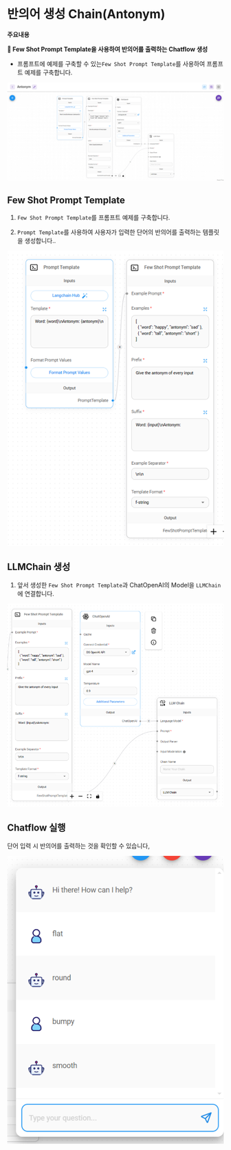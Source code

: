 # 반의어 생성 Chain(Antonym)

**주요내용**

**🤖 Few Shot Prompt Template을 사용하여 반의어를 출력하는 Chatflow 생성**

- 프롬프트에 예제를 구축할 수 있는`Few Shot Prompt Template`를 사용하여 프롬프트 예제를 구축합니다.

<img src="./images/Antonym.png" alt="Antonym">


## Few Shot Prompt Template
1. `Few Shot Prompt Template`를 프롬프트 예제를 구축합니다.

2. `Prompt Template`를 사용하여 사용자가 입력한 단어의 반의어를 출력하는 템플릿을 생성합니다..

<img src="./images/Antonym Prompt Template.png">


## LLMChain 생성

1. 앞서 생성한 `Few Shot Prompt Template`과  ChatOpenAI의 Model을 `LLMChain`에 연결합니다.

<img src="./images/Antonym LLMChain.png">


## Chatflow 실행

단어 입력 시 반의어를 출력하는 것을 확인할 수 있습니다,

<img src="./images/Antonym execute.png">